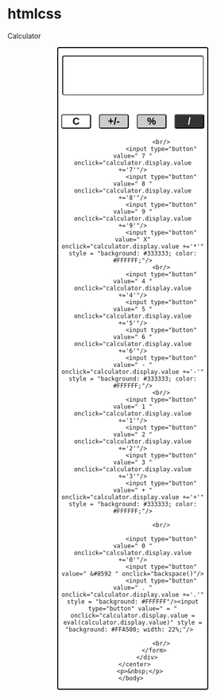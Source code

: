 # htmlcss
Calculator

<html>
	<head>
		<title>Simple Calculator</title>
		<style>
				#calc-contain{
				position: relative;
				width: 300px;
				border: 2px solid black;
				border-radius: 4px;
				background: #FFFFFF;
				margin-top: 10px;
			}
				input[type=button]{
			background: #FFFFFF;
			width: 20%;
			font-size: 20px;
			font-weight: 900;
			margin: 2%;
			border-radius: 4px;
		}
				input[type=text]{
			position: relative;
			display: block;
			border-radius: 4px;
			width: 95%;
			height: 80px;
			margin: 15px auto;
			font-size: 30px;
			background: #FFFFFF;
			color: #000000;
			margin-right: auto;
		}
			</style>
				<script text='text/javascript'>
					var i = 0;
					function brackets(){
							if(i == 0){
								calculator.display.value += '(';
								i = 1;	
							}
							else if(i == 1){
								calculator.display.value += ')';
								i = 0;
							}
					}
					function backspace(){
						var x = calculator.display.value; 
						if(x.length > 0){
							x = x.substring(0, x.length-1); 
							calculator.display.value = x;
						}
					}
				</script>
	</head>
	<body>
		<center>
			<div id="calc-contain">
				<form name="calculator">
					<input type="text" name="display"/>
					<br/>
					<input type="button" value=" C " onclick="calculator.display.value =''"/>
					<input type="button" value=" +/- " onclick="calculator.display.value +='-' + (calculator.display.value)" style = "background: #CCCCCC"/>
					<input type="button" value=" % " onclick="calculator.display.value +='%'" style = "background: #CCCCCC"/>
					<input type="button" value=" / " onclick="calculator.display.value +='/'" style = "background: #333333; color: #FFFFFF;"/>
					
					<br/>
					<input type="button" value=" 7 " onclick="calculator.display.value +='7'"/>
					<input type="button" value=" 8 " onclick="calculator.display.value +='8'"/>
					<input type="button" value=" 9 " onclick="calculator.display.value +='9'"/>
					<input type="button" value=" X" onclick="calculator.display.value +='*'" style = "background: #333333; color: #FFFFFF;"/>
					<br/>
					<input type="button" value=" 4 " onclick="calculator.display.value +='4'"/>
					<input type="button" value=" 5 " onclick="calculator.display.value +='5'"/>
					<input type="button" value=" 6 " onclick="calculator.display.value +='6'"/>
					<input type="button" value=" - " onclick="calculator.display.value +='-'" style = "background: #333333; color: #FFFFFF;"/>
					<br/>
					<input type="button" value=" 1 " onclick="calculator.display.value +='1'"/>
					<input type="button" value=" 2 " onclick="calculator.display.value +='2'"/>
					<input type="button" value=" 3 " onclick="calculator.display.value +='3'"/>
					<input type="button" value=" + " onclick="calculator.display.value +='+'" style = "background: #333333; color: #FFFFFF;"/>
					
					<br/>
					
					<input type="button" value=" 0 " onclick="calculator.display.value +='0'"/>
					<input type="button" value=" &#8592 " onclick="backspace()"/>
					<input type="button" value=" . " onclick="calculator.display.value +='.'" style = "background: #FFFFFF"/><input type="button" value=" = " onclick="calculator.display.value = eval(calculator.display.value)" style = "background: #FFA500; width: 22%;"/>	
					
					<br/>
				</form>
			</div>
		</center>	
		<p>&nbsp;</p>
	</body>	
</html>
